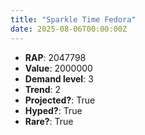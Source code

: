 ```yaml
---
title: "Sparkle Time Fedora"
date: 2025-08-06T00:00:00Z
---
```

- **RAP**: 2047798
- **Value**: 2000000
- **Demand level**: 3
- **Trend**: 2
- **Projected?**: True
- **Hyped?**: True
- **Rare?**: True

